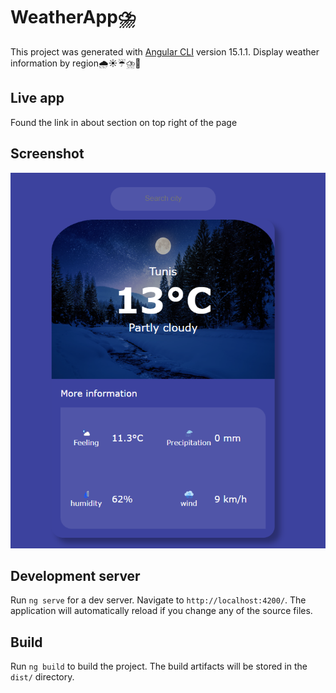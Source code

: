 # WeatherApp⛈️

This project was generated with [Angular CLI](https://github.com/angular/angular-cli) version 15.1.1.
Display weather information by region🌧️☀️☔⛈️🌈

## Live app

Found the link in about section on top right of the page

## Screenshot

![App Screenshot](src/assets/app-screenshot.png)

## Development server

Run `ng serve` for a dev server. Navigate to `http://localhost:4200/`. The application will automatically reload if you change any of the source files.

## Build

Run `ng build` to build the project. The build artifacts will be stored in the `dist/` directory.
